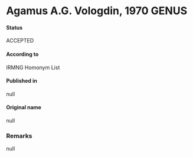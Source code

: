 # Agamus A.G. Vologdin, 1970 GENUS

#### Status
ACCEPTED

#### According to
IRMNG Homonym List

#### Published in
null

#### Original name
null

### Remarks
null